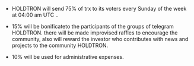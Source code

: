 * HOLDTRON will send 75% of trx to its voters every Sunday of the week at 04:00 am UTC ..

* 15% will be bonificateto the participants of the groups of telegram HOLDTRON.
there will be made improvised raffles to encourage the community, also will reward the investor who contributes with news and projects to the community HOLDTRON.

* 10% will be used for administrative expenses.



